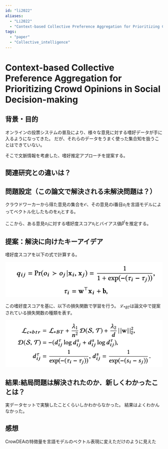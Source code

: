 ```yaml
---
id: "li2022"
aliases:
  - "Li2022"
  - "Context-based Collective Preference Aggregation for Prioritizing Crowd Opinions in Social Decision-making"
tags:
  - "paper"
  - "Collective_intelligence"
---
```

# Context-based Collective Preference Aggregation for Prioritizing Crowd Opinions in Social Decision-making

## 背景・目的

オンラインの投票システムの普及により、様々な意見に対する嗜好データが手に入るようになってきた。
だが、それらのデータをうまく使った集合知を扱うことはできていない。

そこで文脈情報を考慮した、嗜好推定アプローチを提案する。

## 関連研究との違いは？

## 問題設定（この論文で解決される未解決問題は？）

クラウドワーカーから得た意見の集合を$\mathcal{O}$、その意見の$i$番目$o_i$を言語モデルによってベクトル化したものを$x_i$とする。

ここから、ある意見$o_i$に対する嗜好度スコア$s_i$とバイアス値$\beta^l$を推定する。

## 提案：解決に向けたキーアイデア

嗜好度スコアを以下の式で計算する。

![](./img/li2022_score.png)

この嗜好度スコアを基に、以下の損失関数で学習を行う。
$\mathcal{L}_{*BT}$は論文中で提案されている損失関数の種類を表す。

![](./img/li2022_loss.png)

## 結果:結局問題は解決されたのか．新しくわかったことは？

実データセットで実験したことくらいしかわからなかった。
結果はよくわかんなかった。

## 感想

CrowDEAの特徴量を言語モデルのベクトル表現に変えただけのように見えた
